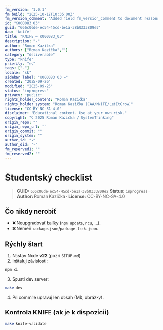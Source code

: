 ```yaml
---
fm_version: "1.0.1"
fm_build: "2025-10-12T10:35:00Z"
fm_version_comment: "Added field fm_version_comment to document reasons for FM updates"
id: "K000083_03"
guid: "666c06de-ec54-45cd-be1a-38b0333809e2"
dao: "knife"
title: "KNIFE – K000083_03"
description: "-"
author: "Roman Kazička"
authors: ["Roman Kazička",""]
category: "deliverable"
type: "knife"
priority: "no"
tags: ["-"]
locale: "sk"
sidebar_label: "K000083_03 –"
created: "2025-09-26"
modified: "2025-09-26"
status: "inprogress"
privacy: "public"
rights_holder_content: "Roman Kazička"
rights_holder_system: "Roman Kazička (CAA/KNIFE/LetItGrow)"
license: "CC-BY-NC-SA-4.0"
disclaimer: "Educational content. Use at your own risk."
copyright: "© 2025 Roman Kazička / SystemThinking"
origin_repo: ""
origin_repo_url: ""
origin_commit: ""
origin_system: ""
author_id: "-"
author_did: "-"
fm_reserved1: ""
fm_reserved2: ""
---
```

# Študentský checklist

<!-- fm-visible: start -->
> **GUID:** `666c06de-ec54-45cd-be1a-38b0333809e2`
> **Status:** `inprogress` · **Author:** Roman Kazička · **License:** CC-BY-NC-SA-4.0
<!-- fm-visible: end -->

## Čo nikdy nerobiť
- ❌ Neupgradovať balíky (`npm update`, `ncu`, …).
- ❌ Nemeň `package.json`/`package-lock.json`.

## Rýchly štart
1) Nastav Node **v22** (pozri `SETUP.md`).
2) Inštaluj závislosti:
```bash
npm ci
```
3) Spusti dev server:
```bash
make dev
```
4) Pri commite upravuj len obsah (MD, obrázky).

## Kontrola KNIFE (ak je k dispozícii)
```bash
make knife-validate
```
